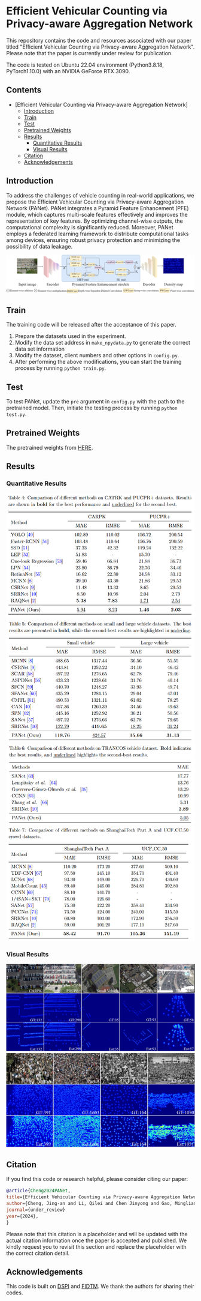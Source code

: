 # Efficient Vehicular Counting via Privacy-aware Aggregation Network

This repository contains the code and resources associated with our paper titled "Efficient Vehicular Counting via Privacy-aware Aggregation Network". Please note that the paper is currently under review for publication.

The code is tested on Ubuntu 22.04 environment (Python3.8.18, PyTorch1.10.0) with an NVIDIA GeForce RTX 3090.

## Contents

- [Efficient Vehicular Counting via Privacy-aware Aggregation Network]
  - [Introduction](#introduction)
  - [Train](#train)
  - [Test](#test)
  - [Pretrained Weights](#pretrained-weights)
  - [Results](#results)
    - [Quantitative Results](#quantitative-results)
    - [Visual Results](#visual-results)
  - [Citation](#citation)
  - [Acknowledgements](#acknowledgements)

## Introduction

To address the challenges of vehicle counting in real-world applications, we propose the Efficient Vehicular Counting via Privacy-aware Aggregation Network (PANet). PANet integrates a Pyramid Feature Enhancement (PFE) module, which captures multi-scale features effectively and improves the representation of key features. By optimizing channel-wise outputs, the computational complexity is significantly reduced. Moreover, PANet employs a federated learning framework to distribute computational tasks among devices, ensuring robust privacy protection and minimizing the possibility of data leakage.

![arch](assets/framework.jpg)

## Train
The training code will be released after the acceptance of this paper.

1. Prepare the datasets used in the experiment.
2. Modify the data set address in `make_npydata.py` to generate the correct data set information
3. Modify the dataset, client numbers and other options in `config.py`.
4. After performing the above modifications, you can start the training process by running `python train.py`.

## Test

To test PANet, update the `pre` argument in `config.py` with the path to the pretrained model. Then, initiate the testing process by running `python test.py`.

## Pretrained Weights

The pretrained weights from [HERE](https://1drv.ms/f/s!Al2dMJC6HUgQrJRUCo3Ighr21TXMwg?e=dSQTCy).

## Results

### Quantitative Results

![arch](assets/carpk_pucpr.jpg)
![arch](assets/large_small.jpg)
![arch](assets/Trancos.jpg)
![arch](assets/crowd_counting.jpg)

### Visual Results

![arch](assets/vehicle.jpg)
![arch](assets/crowd.jpg)


## Citation

If you find this code or research helpful, please consider citing our paper:

```BibTeX
@article{Cheng2024PANet,
title={Efficient Vehicular Counting via Privacy-aware Aggregation Network},
author={Cheng, Jing-an and Li, Qilei and Chen Jinyong and Gao, Mingliang},
journal={under_review}
year={2024},
}
```
Please note that this citation is a placeholder and will be updated with the actual citation information once the paper is accepted and published. We kindly request you to revisit this section and replace the placeholder with the correct citation detail.

## Acknowledgements

This code is built on [DSPI](https://github.com/jinyongch/DSPI) and [FIDTM](https://github.com/dk-liang/FIDTM). We thank the authors for sharing their codes.
